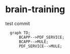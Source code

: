 # brain-training
test commit
```mermaid
  graph TD;
      BCAPP-->PDF_SERVICE;
      BCAPP-->MULE;
      PDF_SERVICE-->MULE;
```
